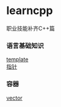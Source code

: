 # learncpp
职业技能补齐C++篇

### 语言基础知识
[template](https://github.com/BrushXiaoMinGuo/learncpp/blob/master/learn_template.cpp)  
[指针](https://github.com/BrushXiaoMinGuo/learncpp/blob/master/%E6%8C%87%E9%92%88.md)

### 容器
[vector](https://github.com/BrushXiaoMinGuo/learncpp/blob/master/learn_vector.md)
